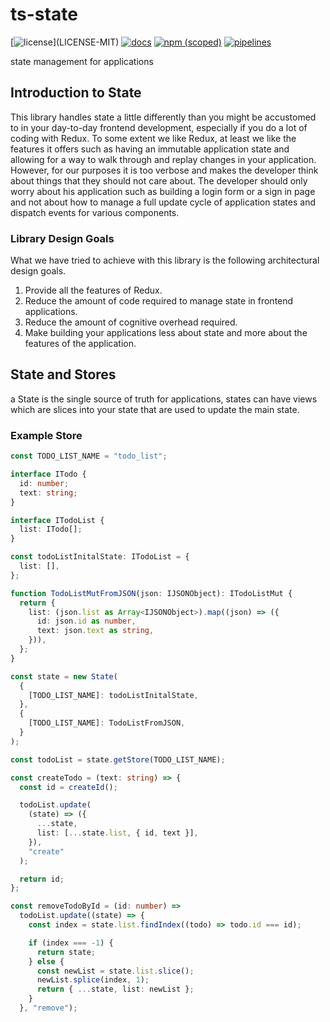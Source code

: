 # ts-state

[![license](https://img.shields.io/badge/license-MIT%2FApache--2.0-blue")](LICENSE-MIT)
[![docs](https://img.shields.io/badge/docs-typescript-blue.svg)](https://aicacia.gitlab.io/libs/ts-state/)
[![npm (scoped)](https://img.shields.io/npm/v/@aicacia/state)](https://www.npmjs.com/package/@aicacia/state)
[![pipelines](https://gitlab.com/aicacia/libs/ts-state/badges/master/pipeline.svg)](https://gitlab.com/aicacia/libs/ts-state/-/pipelines)

state management for applications

## Introduction to State

This library handles state a little differently than you might be accustomed to in your day-to-day frontend development, especially if you do a lot of coding with Redux. To some extent we like Redux, at least we like the features it offers such as having an immutable application state and allowing for a way to walk through and replay changes in your application. However, for our purposes it is too verbose and makes the developer think about things that they should not care about. The developer should only worry about his application such as building a login form or a sign in page and not about how to manage a full update cycle of application states and dispatch events for various components.

### Library Design Goals

What we have tried to achieve with this library is the following architectural design goals.

1. Provide all the features of Redux.
2. Reduce the amount of code required to manage state in frontend applications.
3. Reduce the amount of cognitive overhead required.
4. Make building your applications less about state and more about the features of the application.

## State and Stores

a State is the single source of truth for applications, states can have views which are slices into your state that are used to update the main state.

### Example Store

```typescript
const TODO_LIST_NAME = "todo_list";

interface ITodo {
  id: number;
  text: string;
}

interface ITodoList {
  list: ITodo[];
}

const todoListInitalState: ITodoList = {
  list: [],
};

function TodoListMutFromJSON(json: IJSONObject): ITodoListMut {
  return {
    list: (json.list as Array<IJSONObject>).map((json) => ({
      id: json.id as number,
      text: json.text as string,
    })),
  };
}

const state = new State(
  {
    [TODO_LIST_NAME]: todoListInitalState,
  },
  {
    [TODO_LIST_NAME]: TodoListFromJSON,
  }
);

const todoList = state.getStore(TODO_LIST_NAME);

const createTodo = (text: string) => {
  const id = createId();

  todoList.update(
    (state) => ({
      ...state,
      list: [...state.list, { id, text }],
    }),
    "create"
  );

  return id;
};

const removeTodoById = (id: number) =>
  todoList.update((state) => {
    const index = state.list.findIndex((todo) => todo.id === id);

    if (index === -1) {
      return state;
    } else {
      const newList = state.list.slice();
      newList.splice(index, 1);
      return { ...state, list: newList };
    }
  }, "remove");
```

